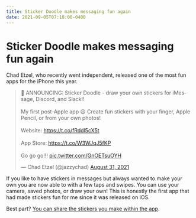 ```yaml
---
title: Sticker Doodle makes messaging fun again
date: 2021-09-05T07:18:00-0400
---
```


# Sticker Doodle makes messaging fun again

Chad Etzel, who recently went independent, released one of the most fun apps for the iPhone this year.

<blockquote class="twitter-tweet"><p lang="en" dir="ltr">🚀 ANNOUNCING: Sticker Doodle - draw your own stickers for iMessage, Discord, and Slack!!<br><br>My first post-Apple app 😃 Create fun stickers with your finger, Apple Pencil, or from your own photos!<br><br>Website: <a href="https://t.co/fRddl5cX5t">https://t.co/fRddl5cX5t</a><br><br>App Store: <a href="https://t.co/W3WJqJ5fKP">https://t.co/W3WJqJ5fKP</a><br><br>Go go go!!! <a href="https://t.co/GnOETsuOYH">pic.twitter.com/GnOETsuOYH</a></p>&mdash; Chad Etzel (@jazzychad) <a href="https://twitter.com/jazzychad/status/1432751855008772099?ref_src=twsrc%5Etfw">August 31, 2021</a></blockquote> <script async src="https://platform.twitter.com/widgets.js" charset="utf-8"></script>

If you like to have stickers in messages but always wanted to make your own you are now able to with a few taps and swipes. You can use your camera, saved photos, or draw your own! This is honestly the first app that had made stickers fun for me since it was released on iOS.

Best part? [You can share the stickers you make within the app](https://twitter.com/jazzychad/status/1432795284413706242?s=20).